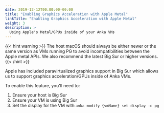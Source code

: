 ```yaml
---
date: 2019-12-12T00:00:00-00:00
title: "Enabling Graphics Acceleration with Apple Metal"
linkTitle: "Enabling Graphics Acceleration with Apple Metal"
weight: 3
description: >
  Using Apple's Metal/GPUs inside of your Anka VMs
---
```


{{< hint warning >}}
The host macOS should always be either newer or the same version as VMs running PG to avoid incompatibilities between the Apple metal APIs. We also recommend the latest Big Sur or higher versions.
{{< /hint >}}

Apple has included paravirtualized graphics support in Big Sur which allows us to support graphics acceleration/GPUs inside of Anka VMs.

To enable this feature, you'll need to:

1. Ensure your host is Big Sur
2. Ensure your VM is using Big Sur
3. Set the display for the VM with `anka modify {vmName} set display -c pg`